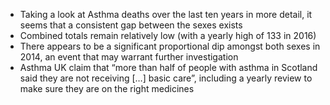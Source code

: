 * Taking a look at Asthma deaths over the last ten years in more detail, it seems that a consistent gap between the sexes exists
* Combined totals remain relatively low (with a yearly high of 133 in 2016)
* There appears to be a significant proportional dip amongst both sexes in 2014, an event that may warrant further investigation
* Asthma UK claim that “more than half of people with asthma in Scotland said they are not receiving […] basic care”, including a yearly review to make sure they are on the right medicines


	
	
	

